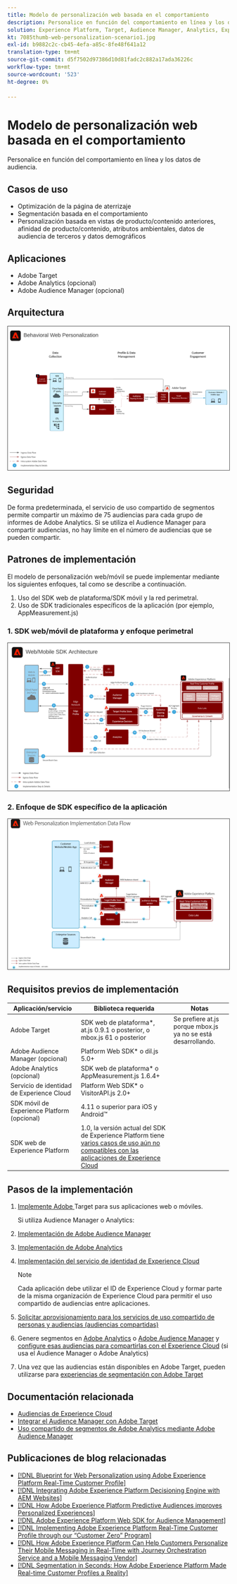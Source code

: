 ```yaml
---
title: Modelo de personalización web basada en el comportamiento
description: Personalice en función del comportamiento en línea y los datos de audiencia.
solution: Experience Platform, Target, Audience Manager, Analytics, Experience Cloud Services, Data Collection
kt: 7085thumb-web-personalization-scenario1.jpg
exl-id: b9882c2c-cb45-4efa-a85c-8fe48f641a12
translation-type: tm+mt
source-git-commit: d5f7502d97386d10d81fadc2c882a17ada36226c
workflow-type: tm+mt
source-wordcount: '523'
ht-degree: 0%

---
```


# Modelo de personalización web basada en el comportamiento

Personalice en función del comportamiento en línea y los datos de audiencia.

## Casos de uso

* Optimización de la página de aterrizaje
* Segmentación basada en el comportamiento
* Personalización basada en vistas de producto/contenido anteriores, afinidad de producto/contenido, atributos ambientales, datos de audiencia de terceros y datos demográficos

## Aplicaciones

* Adobe Target
* Adobe Analytics (opcional)
* Adobe Audience Manager (opcional)

## Arquitectura

<img src="assets/personalization.svg" alt="Arquitectura de referencia para el modelo de personalización web basada en el comportamiento" style="border:1px solid #4a4a4a" />


## Seguridad

De forma predeterminada, el servicio de uso compartido de segmentos permite compartir un máximo de 75 audiencias para cada grupo de informes de Adobe Analytics. Si se utiliza el Audience Manager para compartir audiencias, no hay límite en el número de audiencias que se pueden compartir. 

## Patrones de implementación

El modelo de personalización web/móvil se puede implementar mediante los siguientes enfoques, tal como se describe a continuación.

1. Uso del SDK web de plataforma/SDK móvil y la red perimetral.
1. Uso de SDK tradicionales específicos de la aplicación (por ejemplo, AppMeasurement.js)

### 1. SDK web/móvil de plataforma y enfoque perimetral

<img src="assets/websdkflow.svg" alt="Arquitectura de referencia para el SDK web de plataforma/SDK móvil y el enfoque de red perimetral" style="border:1px solid #4a4a4a" />

### 2. Enfoque de SDK específico de la aplicación

<img src="assets/appsdkflow.png" alt="Arquitectura de referencia para el Enfoque de SDK específico de la aplicación" style="border:1px solid #4a4a4a" />




## Requisitos previos de implementación

| Aplicación/servicio | Biblioteca requerida | Notas |
|---|---|---|
| Adobe Target | SDK web de plataforma*, at.js 0.9.1 o posterior, o mbox.js 61 o posterior | Se prefiere at.js porque mbox.js ya no se está desarrollando. |
| Adobe Audience Manager (opcional) | Platform Web SDK* o dil.js 5.0+ |  |
| Adobe Analytics (opcional) | SDK web de plataforma* o AppMeasurement.js 1.6.4+ |  |
| Servicio de identidad de Experience Cloud | Platform Web SDK* o VisitorAPI.js 2.0+ |  |
| SDK móvil de Experience Platform (opcional) | 4.11 o superior para iOS y Android™ |  |
| SDK web de Experience Platform | 1.0, la versión actual del SDK de Experience Platform tiene [varios casos de uso aún no compatibles con las aplicaciones de Experience Cloud](https://github.com/adobe/alloy/projects/5) |  |

## Pasos de la implementación

1. [Implemente Adobe ](https://experienceleague.adobe.com/docs/target/using/implement-target/implementing-target.html) Target para sus aplicaciones web o móviles.

   Si utiliza Audience Manager o Analytics:

1. [Implementación de Adobe Audience Manager](https://experienceleague.adobe.com/docs/audience-manager/user-guide/implementation-integration-guides/implement-audience-manager.html)
1. [Implementación de Adobe Analytics](https://experienceleague.adobe.com/docs/analytics/implementation/home.html)
1. [Implementación del servicio de identidad de Experience Cloud](https://experienceleague.adobe.com/docs/id-service/using/implementation/implementation-guides.html)

   >[!NOTE]
   >
   >Cada aplicación debe utilizar el ID de Experience Cloud y formar parte de la misma organización de Experience Cloud para permitir el uso compartido de audiencias entre aplicaciones.

1. [Solicitar aprovisionamiento para los servicios de uso compartido de personas y audiencias (audiencias compartidas)](https://www.adobe.com/go/audiences)
1. Genere segmentos en [Adobe Analytics](https://experienceleague.adobe.com/docs/analytics/components/segmentation/segmentation-workflow/seg-build.html) o [Adobe Audience Manager](https://experienceleague.adobe.com/docs/audience-manager/user-guide/features/segments/segment-builder.html) y [configure esas audiencias para compartirlas con el Experience Cloud](https://experienceleague.adobe.com/docs/analytics/components/segmentation/segmentation-workflow/seg-publish.html) (si usa el Audience Manager o Adobe Analytics)
1. Una vez que las audiencias están disponibles en Adobe Target, pueden utilizarse para [experiencias de segmentación con Adobe Target](https://experienceleague.adobe.com/docs/target/using/audiences/target.html)

## Documentación relacionada

* [Audiencias de Experience Cloud](https://experienceleague.adobe.com/docs/core-services/interface/audiences/audience-library.html)
* [Integrar el Audience Manager con Adobe Target](https://experienceleague.adobe.com/docs/audience-manager/user-guide/implementation-integration-guides/integration-other-solutions/aam-target-integration.html)
* [Uso compartido de segmentos de Adobe Analytics mediante Adobe Audience Manager](https://experienceleague.adobe.com/docs/analytics/components/segmentation/segmentation-workflow/seg-publish.html)


## Publicaciones de blog relacionadas

* [[!DNL Blueprint for Web Personalization using Adobe Experience Platform Real-Time Customer Profile]](https://medium.com/adobetech/blueprint-for-web-personalization-using-adobe-experience-platform-real-time-customer-profile-fef2ce7a4b2f)
* [[!DNL Integrating Adobe Experience Platform Decisioning Engine with AEM Websites]](https://jaeness.medium.com/integrating-adobe-experience-platform-decisioning-engine-with-aem-websites-9c222acd12e2)
* [[!DNL How Adobe Experience Platform Predictive Audiences improves Personalized Experiences]](https://medium.com/adobetech/how-adobe-experience-platform-predictive-audiences-improves-personalized-experiences-1f75a60cb7a3)
* [[!DNL Adobe Experience Platform Web SDK for Audience Management]](https://medium.com/adobetech/adobe-experience-platform-web-sdk-for-audience-management-751fa6d063bc)
* [[!DNL Implementing Adobe Experience Platform Real-Time Customer Profile through our “Customer Zero” Program]](https://medium.com/adobetech/implementing-adobe-experience-platform-real-time-customer-profile-through-our-customer-zero-32e7cd952896)
* [[!DNL How Adobe Experience Platform Can Help Customers Personalize Their Mobile Messaging in Real-Time with Journey Orchestration Service and a Mobile Messaging Vendor]](https://medium.com/adobetech/how-adobe-experience-platform-helped-a-client-personalize-their-mobile-messaging-in-real-time-with-7d634aefa098)
* [[!DNL Segmentation in Seconds: How Adobe Experience Platform Made Real-time Customer Profiles a Reality]](https://medium.com/adobetech/segmentation-in-seconds-how-adobe-experience-platform-made-real-time-customer-profiles-a-reality-a7a8552b0847)
